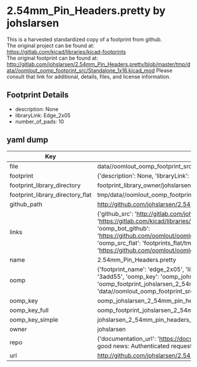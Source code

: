# 2.54mm_Pin_Headers.pretty by johslarsen  
This is a harvested standardized copy of a footprint from github.  
The original project can be found at:  
https://gitlab.com/kicad/libraries/kicad-footprints  
The original footprint can be found at:
http://gitlab.com/johslarsen/2.54mm_Pin_Headers.pretty/blob/master/tmp/data//oomlout_oomp_footprint_src/Standalone_1x16.kicad_mod
Please consult that link for additional, details, files, and license information.  
## Footprint Details
* description: None  
* libraryLink: Edge_2x05  
* number_of_pads: 10  
## yaml dump  
| Key | Value |  
| --- | --- |  
| file | data//oomlout_oomp_footprint_src/2.54mm_Pin_Headers.pretty/Edge_2x05.kicad_mod |  
| footprint | {'description': None, 'libraryLink': 'Edge_2x05', 'number_of_pads': 10} |  
| footprint_library_directory | footprint_library_owner/johslarsen_2.54mm_Pin_Headers.pretty |  
| footprint_library_directory_flat | tmp/data//oomlout_oomp_footprint_src/footprints_flat/johslarsen_2_54mm_pin_headers_edge_2x05/working |  
| github_path | http://github.com/johslarsen/2.54mm_Pin_Headers.pretty/blob/master/tmp/data//oomlout_oomp_footprint_src/Edge_2x05.kicad_mod |  
| links | {'github_src': 'http://gitlab.com/johslarsen/2.54mm_Pin_Headers.pretty/blob/master/tmp/data//oomlout_oomp_footprint_src/Standalone_1x16.kicad_mod', 'github_src_repo': 'https://gitlab.com/kicad/libraries/kicad-footprints', 'oomp_bot': 'tmp/data//oomlout_oomp_footprint_src/footprints/johslarsen_2_54mm_pin_headers_edge_2x05/working', 'oomp_bot_github': 'https://github.com/oomlout/oomlout_oomp_footprint_bot/tree/main/tmp/data//oomlout_oomp_footprint_src/footprints/johslarsen_2_54mm_pin_headers_edge_2x05/working', 'oomp_src_flat': 'footprints_flat/tmp/data//oomlout_oomp_footprint_src/footprints_flat/johslarsen_2_54mm_pin_headers_edge_2x05/working', 'oomp_src_flat_github': 'https://github.com/oomlout/oomlout_oomp_footprint_src/tree/main/tmp/data//oomlout_oomp_footprint_src/footprints_flat/johslarsen_2_54mm_pin_headers_edge_2x05/working'} |  
| name | 2.54mm_Pin_Headers.pretty |  
| oomp | {'footprint_name': 'edge_2x05', 'library_name': '2_54mm_pin_headers', 'md5': '3add554a930ade046846a240c4c03410', 'md5_10': '3add554a93', 'md5_5': '3add5', 'md5_6': '3add55', 'oomp_key': 'oomp_johslarsen_2_54mm_pin_headers_edge_2x05', 'oomp_key_extra': 'oomp_footprint_johslarsen_2_54mm_pin_headers_edge_2x05', 'oomp_key_full': 'oomp_footprint_johslarsen_2_54mm_pin_headers_edge_2x05_3add55', 'oomp_key_simple': 'johslarsen_2_54mm_pin_headers_edge_2x05', 'original_filename': 'data//oomlout_oomp_footprint_src/2.54mm_Pin_Headers.pretty/Edge_2x05.kicad_mod', 'owner_name': 'johslarsen'} |  
| oomp_key | oomp_johslarsen_2_54mm_pin_headers_edge_2x05 |  
| oomp_key_full | oomp_footprint_johslarsen_2_54mm_pin_headers_edge_2x05 |  
| oomp_key_simple | johslarsen_2_54mm_pin_headers_edge_2x05 |  
| owner | johslarsen |  
| repo | {'documentation_url': 'https://docs.github.com/rest/overview/resources-in-the-rest-api#rate-limiting', 'message': "API rate limit exceeded for 84.66.142.224. (But here's the good news: Authenticated requests get a higher rate limit. Check out the documentation for more details.)"} |  
| url | http://github.com/johslarsen/2.54mm_Pin_Headers.pretty |  

